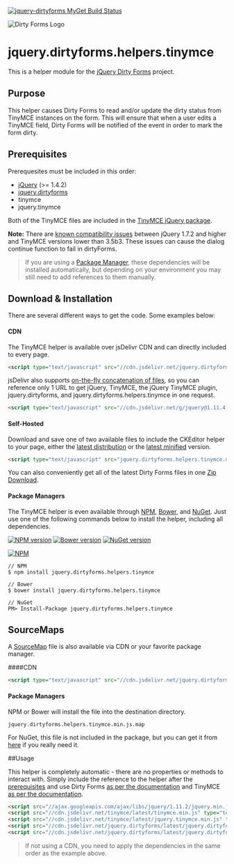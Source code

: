 [![jquery-dirtyforms MyGet Build Status](https://www.myget.org/BuildSource/Badge/jquery-dirtyforms?identifier=193d9dab-a526-484e-8062-9a960322f246)](https://www.myget.org/)

![Dirty Forms Logo](https://raw.githubusercontent.com/snikch/jquery.dirtyforms/master/branding/dirty-forms-logo.png)

# jquery.dirtyforms.helpers.tinymce

This is a helper module for the [jQuery Dirty Forms](https://github.com/snikch/jquery.dirtyforms) project.

## Purpose

This helper causes Dirty Forms to read and/or update the dirty status from TinyMCE instances on the form. This will ensure that when a user edits a TinyMCE field, Dirty Forms will be notified of the event in order to mark the form dirty.

## Prerequisites

Prerequesites must be included in this order:

- [jQuery](http://jquery.com) (>= 1.4.2)
- [jquery.dirtyforms](https://github.com/snikch/jquery.dirtyforms)
- tinymce
- jquery.tinymce

Both of the TinyMCE files are included in the [TinyMCE jQuery package](http://www.tinymce.com/download/download.php).

**Note:** There are [known compatibility issues](http://bugs.jquery.com/ticket/11527) between jQuery 1.7.2 and higher and TinyMCE versions lower than 3.5b3. These issues can cause the dialog continue function to fail in dirtyForms.

> If you are using a [Package Manager](#package-managers), these dependencies will be installed automatically, but depending on your environment you may still need to add references to them manually.

## Download & Installation
There are several different ways to get the code. Some examples below:

#### CDN
The TinyMCE helper is available over jsDelivr CDN and can directly included to every page.
```HTML
<script type="text/javascript" src="//cdn.jsdelivr.net/jquery.dirtyforms/latest/jquery.dirtyforms.helpers.tinymce.min.js"></script>
```

jsDelivr also supports [on-the-fly concatenation of files](https://github.com/jsdelivr/jsdelivr#load-multiple-files-with-single-http-request), so you can reference only 1 URL to get jQuery, TinyMCE, the jQuery TinyMCE plugin, jquery.dirtyforms, and jquery.dirtyforms.helpers.tinymce in one request.
```HTML
<script type="text/javascript" src="//cdn.jsdelivr.net/g/jquery@1.11.4,tinymce(tinymce.min.js,jquery.tinymce.min.js),jquery.dirtyforms(jquery.dirtyforms.min.js+jquery.dirtyforms.helpers.tinymce.min.js)"></script>
```

#### Self-Hosted
Download and save one of two available files to include the CKEditor helper to your page, either the [latest distribution](https://raw.githubusercontent.com/NightOwl888/jquery.dirtyforms.helpers.tinymce.dist/master/jquery.dirtyforms.helpers.tinymce.js) or the [latest minified](https://raw.githubusercontent.com/NightOwl888/jquery.dirtyforms.helpers.tinymce.dist/master/jquery.dirtyforms.helpers.tinymce.min.js) version.
```HTML
<script type="text/javascript" src="jquery.dirtyforms.helpers.tinymce.min.js"></script>
```

You can also conveniently get all of the latest Dirty Forms files in one [Zip Download](https://github.com/NightOwl888/jquery.dirtyforms.dist/archive/master.zip).

#### Package Managers
The TinyMCE helper is even available through [NPM](http://npmjs.org), [Bower](http://bower.io), and [NuGet](https://www.nuget.org/). Just use one of the following commands below to install the helper, including all dependencies.

[![NPM version](https://badge.fury.io/js/jquery.dirtyforms.helpers.tinymce.svg)](http://www.npmjs.org/package/jquery.dirtyforms.helpers.tinymce)
[![Bower version](https://badge.fury.io/bo/jquery.dirtyforms.helpers.tinymce.svg)](http://bower.io/search/?q=jquery.dirtyforms.helpers.tinymce)
[![NuGet version](https://badge.fury.io/nu/jquery.dirtyforms.helpers.tinymce.svg)](https://www.nuget.org/packages/jquery.dirtyforms.helpers.tinymce/)

[![NPM](https://nodei.co/npm/jquery.dirtyforms.helpers.tinymce.png?compact=true)](https://nodei.co/npm/jquery.dirtyforms.helpers.tinymce/)
```
// NPM
$ npm install jquery.dirtyforms.helpers.tinymce

// Bower
$ bower install jquery.dirtyforms.helpers.tinymce

// NuGet
PM> Install-Package jquery.dirtyforms.helpers.tinymce
```

## SourceMaps

A [SourceMap](https://docs.google.com/document/d/1U1RGAehQwRypUTovF1KRlpiOFze0b-_2gc6fAH0KY0k/edit?hl=en_US&pli=1&pli=1) file is also available via CDN or your favorite package manager.

####CDN

```HTML
<script type="text/javascript" src="//cdn.jsdelivr.net/jquery.dirtyforms/latest/jquery.dirtyforms.helpers.tinymce.min.js.map"></script>
```

#### Package Managers

NPM or Bower will install the file into the destination directory.

```
jquery.dirtyforms.helpers.tinymce.min.js.map
```

For NuGet, this file is not included in the package, but you can get it from [here](https://github.com/NightOwl888/jquery.dirtyforms.helpers.tinymce.dist/blob/master/jquery.dirtyforms.helpers.tinymce.min.js.map) if you really need it.

##Usage

This helper is completely automatic - there are no properties or methods to interact with. Simply include the reference to the helper after the [prerequisites](#prerequisites) and use Dirty Forms [as per the documentation](https://github.com/snikch/jquery.dirtyforms#usage) and TinyMCE [as per the documentation](http://www.tinymce.com/wiki.php/Installation).

```HTML
<script src="//ajax.googleapis.com/ajax/libs/jquery/1.11.2/jquery.min.js" type="text/javascript"></script>
<script src="//cdn.jsdelivr.net/tinymce/latest/tinymce.min.js" type="text/javascript"></script>
<script src="//cdn.jsdelivr.net/tinymce/latest/jquery.tinymce.min.js" type="text/javascript"></script>
<script src="//cdn.jsdelivr.net/jquery.dirtyforms/latest/jquery.dirtyforms.min.js" type="text/javascript"></script>
<script src="//cdn.jsdelivr.net/jquery.dirtyforms/latest/jquery.dirtyforms.helpers.tinymce.min.js" type="text/javascript"></script>
```

> If not using a CDN, you need to apply the dependencies in the same order as  the example above.
